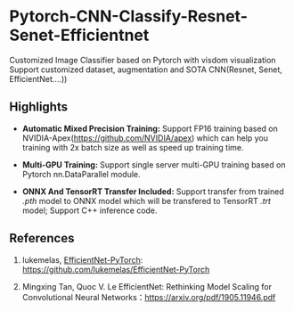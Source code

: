 # Pytorch-CNN-Classify-Resnet-Senet-Efficientnet
Customized Image Classifier based on Pytorch with visdom visualization Support customized dataset, augmentation and SOTA CNN(Resnet, Senet, EfficientNet....))

## Highlights

- **Automatic Mixed Precision Training:** Support FP16 training based on NVIDIA-Apex(https://github.com/NVIDIA/apex) which can help you training with 2x batch size as well as speed up training time.

- **Multi-GPU Training:** Support single server multi-GPU training based on Pytorch nn.DataParallel module.

- **ONNX And TensorRT Transfer Included:** Support transfer from trained *.pth* model to ONNX model which will be transfered to TensorRT *.trt* model; Support C++ inference code.





## References

1. lukemelas, [EfficientNet-PyTorch](https://github.com/lukemelas/EfficientNet-PyTorch): https://github.com/lukemelas/EfficientNet-PyTorch

2. Mingxing Tan, Quoc V. Le EfficientNet: Rethinking Model Scaling for Convolutional Neural Networks：https://arxiv.org/pdf/1905.11946.pdf



